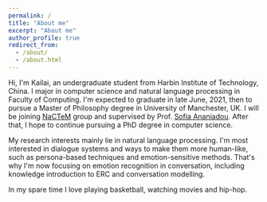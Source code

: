```yaml
---
permalink: /
title: "About me"
excerpt: "About me"
author_profile: true
redirect_from: 
  - /about/
  - /about.html
---
```


Hi, I'm Kailai, an undergraduate student from Harbin Institute of Technology, China. I major in computer science and natural language processing in Faculty of Computing. I'm expected to graduate in late June, 2021, then to pursue a Master of Philosophy degree in University of Manchester, UK. I will be joining [NaCTeM](http://nactem.ac.uk/) group and  supervised by Prof. [Sofia Ananiadou](https://www.research.manchester.ac.uk/portal/sophia.ananiadou.html). After that, I hope to continue pursuing a PhD degree in computer science.

My research interests mainly lie in natural language processing. I'm most interested in dialogue systems and ways to make them more human-like, such as persona-based techniques and emotion-sensitive methods. That's why I'm now focusing on emotion recognition in conversation, including knowledge introduction to ERC and conversation modelling.

In my spare time I love playing basketball, watching movies and hip-hop.
